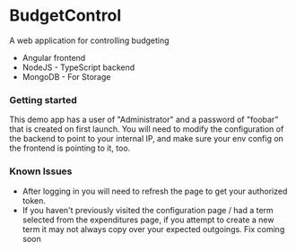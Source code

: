 # BudgetControl
A web application for controlling budgeting 
* Angular frontend 
* NodeJS - TypeScript backend 
* MongoDB - For Storage

### Getting started
This demo app has a user of "Administrator" and a password of "foobar" that is created on first launch. 
You will need to modify the configuration of the backend to point to your internal IP, and make sure your env config on the frontend is pointing to it, too. 

### Known Issues
* After logging in you will need to refresh the page to get your authorized token.
* If you haven't previously visited the configuration page / had a term selected from the expenditures page, if you attempt to create a new term it may not always copy over your expected outgoings. Fix coming soon
